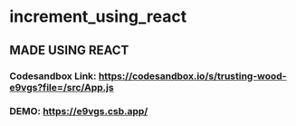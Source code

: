 # increment_using_react

## MADE USING REACT

### Codesandbox Link: https://codesandbox.io/s/trusting-wood-e9vgs?file=/src/App.js

### DEMO: https://e9vgs.csb.app/
